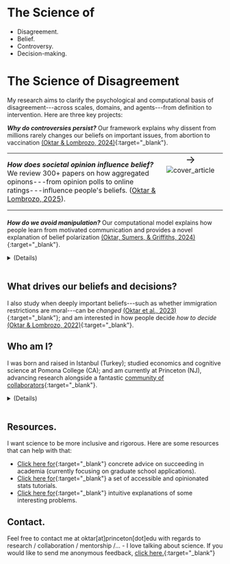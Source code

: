 <div class="content hideonphone">
  <div class="content__container">
    <h1 class="content__container__text">
      The Science of
    </h1>
    <ul class="content__container__list">
     <li class="content__container__list__item">Disagreement.</li>
      <li class="content__container__list__item">Belief.</li>
      <li class="content__container__list__item">Controversy.</li>
      <li class="content__container__list__item">Decision-making.</li>
    </ul>
  </div>
</div>
<div class="hideonpc">
  <h1> The Science of Disagreement </h1>
</div>
My research aims to clarify the psychological and computational basis of disagreement---across scales, domains, and agents---from definition to intervention. Here are three key projects:

**_Why do controversies persist?_** Our framework explains why dissent from millions rarely changes our beliefs on important issues, from abortion to vaccination [(Oktar & Lombrozo, 2024)](https://osf.io/preprints/psyarxiv/9t6va){:target="_blank"}.

<!-- **_How does societal opinion influence belief?_** We review 300+ papers on how aggregated opinons---from opinion polls to online ratings---influence people's beliefs. [(Oktar & Lombrozo, 2025)](./assets/papers/Oktar_How_Aggregated_Opinions_Shape_Beliefs.pdf){:target="_blank"}.

<img src="https://keremoktar.com/assets/images/natrevpsy_cover.png" alt="cover_article" class="float_right">
-->

<table style="border: none; border-collapse: collapse; width: 100%; margin-bottom: 20px;">
  <tr style="border: none; vertical-align: top;">
    <td style="border: none; padding: 0; width: 70%;">
      <p><em><strong>How does societal opinion influence belief?</strong></em> We review 300+ papers on how aggregated opinons---from opinion polls to online ratings---influence people's beliefs. (<a href="./assets/papers/Oktar_How_Aggregated_Opinions_Shape_Beliefs.pdf" target="_blank">Oktar & Lombrozo, 2025</a>).</p>
    </td>
    <td style="border: none; padding: 0; text-align: center; width: 30%;">
      <span style="display: inline-block; margin: 0 10px; font-size: 24px;">&#8594;</span>
      <img src="https://keremoktar.com/assets/images/natrevpsy_cover.png" alt="cover_article" style="max-width: 220px; height: auto;">
    </td>
  </tr>
</table>

**_How do we avoid manipulation?_** Our computational model explains how people learn from motivated communication and provides a novel explanation of belief polarization [(Oktar, Sumers, & Griffiths, 2024)](https://escholarship.org/uc/item/3kv0c8b7#main){:target="_blank"}. 

<details>
<summary>(Details)<br><br></summary>
  
<i>Is abortion morally acceptable? Is the Earth getting warmer? Should vaccines be mandatory?</i><br><br>
Beliefs about such issues shape society. And people form these beliefs collectively, by negotiating differences in their views; learning from each other in some cases, and ignoring dissent in others. The goal of my research program is to understand the cognitive mechanisms that shape beliefs on such controversies---including how people navigate disagreements and change their views.
<br><br>
I pursue this goal through multiple methods: I construct theories that identify the inductive problems people solve to navigate controversies, build computational models that provide optimal solutions to these problems, and test these models by comparing their predictions to human behavior across scientific, religious, moral, and political controversies. I then use these insights in theory-based interventions that leverage cutting-edge tools (e.g., large language models) to foster productive engagement with diverse perspectives.  
<br><br>
My research operates at two levels of analysis. At one level, I study how people respond to an increasingly prevalent form of social information: the aggregated opinions of hundreds to millions of strangers (e.g., in the form of likes, polls, and votes). At another level, I examine responses to the conflicting testimony of known individuals. <br><br>
</details>

## What drives our beliefs and decisions?
I also study when deeply important beliefs---such as whether immigration restrictions are moral---can be _changed_ [(Oktar et al., 2023)](https://doi.org/10.1016/j.cognition.2023.105434){:target="_blank"}; and am interested in how people decide _how to decide_ [(Oktar & Lombrozo, 2022)](https://www.sciencedirect.com/science/article/pii/S0010027722000099){:target="_blank"}.

<!-- [Click here](./other-research.md) for other areas of my research. -->

## Who am I?
I was born and raised in Istanbul (Turkey); studied economics and cognitive science at Pomona College (CA); and am currently at Princeton (NJ), advancing research alongside a fantastic [community of collaborators](./collaborators.md){:target="_blank"}.
<details>
  <summary>(Details)<br><br></summary>
  
Like many, my research is motivated by my past. I left Turkey to study in the U.S because I thought it was collapsing economically and losing its democratic, secular values (this turned out to be <a target="_blank" rel="noopener noreferrer" href="https://www.brookings.edu/articles/the-rise-and-fall-of-liberal-democracy-in-turkey-implications-for-the-west/">true</a>). Participating in the Gezi Park <a target="_blank" rel="noopener noreferrer" href="https://en.wikipedia.org/wiki/Gezi_Park_protests">protests</a> made me acutely aware of the importance of dissent---and our remarkable capacity for it. Since then, I have been trying to understand how and when others' beliefs influence ours. <br><br>
</details>

## Resources.
I want science to be more inclusive and rigorous. Here are some resources that can help with that:
- [Click here for](/advice.md){:target="_blank"} concrete advice on succeeding in academia (currently focusing on graduate school applications). 
- [Click here for](/stats.md){:target="_blank"} a set of accessible and opinionated stats tutorials. 
- [Click here for](/intuition.md){:target="_blank"} intuitive explanations of some interesting problems.
<!-- - If you are here for my database of controversial issues: [Clicking here will take you to a JSON formatted list.](https://github.com/keremoktar/disagreement_statsampling/blob/main/issues.js){:target="_blank"}
-->
  
## Contact.
Feel free to contact me at oktar[at]princeton[dot]edu with regards to research / collaboration / mentorship /... - I love talking about science. If you would like to send me anonymous feedback, [click here.](https://docs.google.com/forms/d/1t2G5ZI214eO0Qs7lT00XGp47SAOlQRsedRkwc87SUnY){:target="_blank"}
